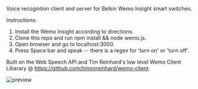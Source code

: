 Voice recogintion client and server for Belkin Wemo Insight smart switches.

Instructions:
1. Install the Wemo Insight according to directions.
2. Clone this repo and run npm install && node wemo.js.
3. Open browser and go to localhost:3000.
4. Press Space bar and speak -- there is a regex for 'turn on' or 'turn off'.

Built on the Web Speech API and Tim Reinhard's low level Wemo Client Libarary @ https://github.com/timonreinhard/wemo-client.

![preview](https://raw.githubusercontent.com/Wemo-Voice/WemoVoice.png)





